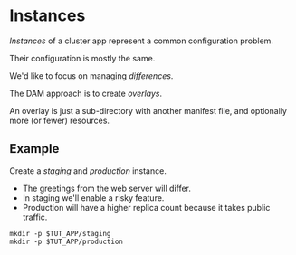 # Instances

_Instances_ of a cluster app represent a common configuration problem.

Their configuration is mostly the same.

We'd like to focus on managing _differences_.

The DAM approach is to create _overlays_.

An overlay is just a sub-directory with another manifest file,
and optionally more (or fewer) resources.

## Example

Create a _staging_ and _production_ instance.

 * The greetings from the web server will differ.
 * In staging we'll enable a risky feature.
 * Production will have a higher replica count because
   it takes public traffic.

<!-- @makePatchDirectories @test -->
```
mkdir -p $TUT_APP/staging
mkdir -p $TUT_APP/production
```
